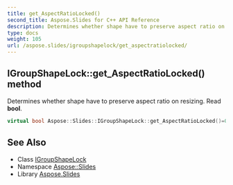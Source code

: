 ```yaml
---
title: get_AspectRatioLocked()
second_title: Aspose.Slides for C++ API Reference
description: Determines whether shape have to preserve aspect ratio on resizing. Read bool.
type: docs
weight: 105
url: /aspose.slides/igroupshapelock/get_aspectratiolocked/
---
```

## IGroupShapeLock::get_AspectRatioLocked() method


Determines whether shape have to preserve aspect ratio on resizing. Read **bool**.

```cpp
virtual bool Aspose::Slides::IGroupShapeLock::get_AspectRatioLocked()=0
```

## See Also

* Class [IGroupShapeLock](../)
* Namespace [Aspose::Slides](../../)
* Library [Aspose.Slides](../../../)
